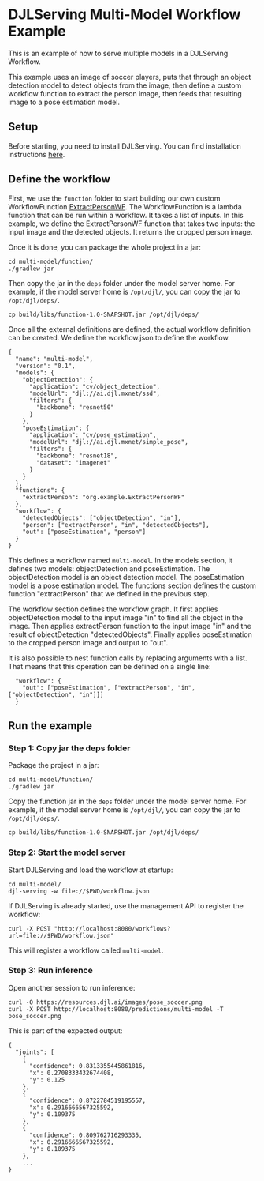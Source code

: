 # DJLServing Multi-Model Workflow Example

This is an example of how to serve multiple models in a DJLServing Workflow. 

This example uses an image of soccer players, puts that through an object detection model to detect
objects from the image, then define a custom workflow function to extract the person image, then feeds that
resulting image to a pose estimation model.

## Setup

Before starting, you need to install DJLServing. You can find installation instructions
[here](https://github.com/deepjavalibrary/djl-serving#installation).

## Define the workflow

First, we use the `function` folder to start building our own custom WorkflowFunction [ExtractPersonWF](function/src/main/java/org/example/ExtractPersonWF.java).
The WorkflowFunction is a lambda function that can be run within a workflow. It takes a list of inputs.
In this example, we define the ExtractPersonWF function that takes two inputs:
the input image and the detected objects. It returns the cropped person image.

Once it is done, you can package the whole project in a jar:

```
cd multi-model/function/
./gradlew jar
```

Then copy the jar in the `deps` folder under the model server home. For example, if the model server home is
`/opt/djl/`, you can copy the jar to `/opt/djl/deps/`.

```
cp build/libs/function-1.0-SNAPSHOT.jar /opt/djl/deps/
```

Once all the external definitions are defined, the actual workflow definition can be created.
We define the workflow.json to define the workflow.

```
{
  "name": "multi-model",
  "version": "0.1",
  "models": {
    "objectDetection": {
      "application": "cv/object_detection",
      "modelUrl": "djl://ai.djl.mxnet/ssd",
      "filters": {
        "backbone": "resnet50"
      }
    },
    "poseEstimation": {
      "application": "cv/pose_estimation",
      "modelUrl": "djl://ai.djl.mxnet/simple_pose",
      "filters": {
        "backbone": "resnet18",
        "dataset": "imagenet"
      }
    }
  },
  "functions": {
    "extractPerson": "org.example.ExtractPersonWF"
  },
  "workflow": {
    "detectedObjects": ["objectDetection", "in"],
    "person": ["extractPerson", "in", "detectedObjects"],
    "out": ["poseEstimation", "person"]
  }
}
```

This defines a workflow named `multi-model`. In the models section, it defines two models:
objectDetection and poseEstimation. The objectDetection model is an object detection model.
The poseEstimation model is a pose estimation model. The functions section defines the custom
function "extractPerson" that we defined in the previous step.

The workflow section defines the workflow graph. It first applies objectDetection model to the input image "in"
to find all the object in the image. Then applies extractPerson function to the input image "in" and
the result of objectDetection "detectedObjects". Finally applies poseEstimation to the cropped person image and
output to "out".

It is also possible to nest function calls by replacing arguments with a list.
That means that this operation can be defined on a single line:

```
  "workflow": {
    "out": ["poseEstimation", ["extractPerson", "in", ["objectDetection", "in"]]]
  }
```

## Run the example

### Step 1: Copy jar the deps folder

Package the project in a jar:

```
cd multi-model/function/
./gradlew jar
```

Copy the function jar in the `deps` folder under the model server home.
For example, if the model server home is `/opt/djl/`, you can copy the jar to `/opt/djl/deps/`.

```
cp build/libs/function-1.0-SNAPSHOT.jar /opt/djl/deps/
```

### Step 2: Start the model server

Start DJLServing and load the workflow at startup:

```
cd multi-model/
djl-serving -w file://$PWD/workflow.json
```

If DJLServing is already started, use the management API to register the workflow:

```
curl -X POST "http://localhost:8080/workflows?url=file://$PWD/workflow.json"
```

This will register a workflow called `multi-model`.

### Step 3: Run inference

Open another session to run inference:

```
curl -O https://resources.djl.ai/images/pose_soccer.png
curl -X POST http://localhost:8080/predictions/multi-model -T pose_soccer.png
```

This is part of the expected output:

```
{
  "joints": [
    {
      "confidence": 0.8313355445861816,
      "x": 0.2708333432674408,
      "y": 0.125
    },
    {
      "confidence": 0.8722784519195557,
      "x": 0.2916666567325592,
      "y": 0.109375
    },
    {
      "confidence": 0.809762716293335,
      "x": 0.2916666567325592,
      "y": 0.109375
    },
    ...
}
```
